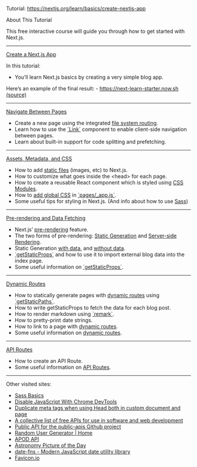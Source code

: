 Tutorial: https://nextjs.org/learn/basics/create-nextjs-app

About This Tutorial

This free interactive course will guide you through how to get started with Next.js.

---

[Create a Next.js App](https://nextjs.org/learn/basics/create-nextjs-app)

In this tutorial:

- You’ll learn Next.js basics by creating a very simple blog app.

Here’s an example of the final result: - https://next-learn-starter.now.sh [(source)](https://github.com/vercel/next-learn-starter/tree/master/demo)

---

[Navigate Between Pages](https://nextjs.org/learn/basics/navigate-between-pages)

- Create a new page using the integrated [file system routing](https://nextjs.org/docs/routing/introduction).
- Learn how to use the [\`Link\`](https://nextjs.org/docs/api-reference/next/link) component to enable client-side navigation between pages.
- Learn about built-in support for code splitting and prefetching.

---

[Assets, Metadata, and CSS](https://nextjs.org/learn/basics/assets-metadata-css)

- How to add [static files](https://nextjs.org/docs/basic-features/static-file-serving) (images, etc) to Next.js.
- How to customize what goes inside the \<head\> for each page.
- How to create a reusable React component which is styled using [CSS Modules](https://nextjs.org/docs/basic-features/built-in-css-support#adding-component-level-css).
- How to [add global CSS](https://nextjs.org/docs/basic-features/built-in-css-support#adding-a-global-stylesheet) in [\`pages/\_app.js\`](https://nextjs.org/docs/advanced-features/custom-app).
- Some useful tips for styling in Next.js. (And info about how to use [Sass](https://sass-lang.com/guide))

---

[Pre-rendering and Data Fetching](https://nextjs.org/learn/basics/data-fetching)

- Next.js’ [pre-rendering](https://nextjs.org/docs/basic-features/pages#pre-rendering) feature.
- The two forms of pre-rendering: [Static Generation](https://nextjs.org/docs/basic-features/pages#static-generation-recommended) and [Server-side Rendering](https://nextjs.org/docs/basic-features/pages#server-side-rendering).
- Static Generation [with data](https://nextjs.org/docs/basic-features/pages#static-generation-with-data), and [without data](https://nextjs.org/docs/basic-features/pages#static-generation-without-data).
- [\`getStaticProps\`](https://nextjs.org/docs/basic-features/data-fetching#getstaticprops-static-generation) and how to use it to import external blog data into the index page.
- Some useful information on [\`getStaticProps\`](https://nextjs.org/docs/basic-features/data-fetching#getstaticprops-static-generation).

---

[Dynamic Routes](https://nextjs.org/learn/basics/dynamic-routes)

- How to statically generate pages with [dynamic routes](https://nextjs.org/docs/routing/dynamic-routes) using [\`getStaticPaths\`](https://nextjs.org/docs/basic-features/data-fetching#getstaticpaths-static-generation).
- How to write getStaticProps to fetch the data for each blog post.
- How to render markdown using [\`remark\`](https://github.com/remarkjs/remark).
- How to pretty-print date strings.
- How to link to a page with [dynamic routes](https://nextjs.org/docs/routing/dynamic-routes).
- Some useful information on [dynamic routes](https://nextjs.org/docs/routing/dynamic-routes).

---

[API Routes](https://nextjs.org/learn/basics/api-routes)

- How to create an API Route.
- Some useful information on [API Routes](https://nextjs.org/docs/api-routes/introduction).

---

Other visited sites:

- [Sass Basics](https://sass-lang.com/guide)
- [Disable JavaScript With Chrome DevTools](https://developers.google.com/web/tools/chrome-devtools/javascript/disable)
- [Duplicate meta tags when using Head both in custom document and page](https://github.com/vercel/next.js/issues/9794)
- [A collective list of free APIs for use in software and web development](https://github.com/public-apis/public-apis)
- [Public API for the public-apis Github project](https://github.com/davemachado/public-api)
- [Random User Generator | Home](https://randomuser.me/)
- [APOD API](https://apodapi.herokuapp.com/)
- [Astronomy Picture of the Day](https://apod.nasa.gov/apod/ap210124.html)
- [date-fns - Modern JavaScript date utility library](https://date-fns.org/)
- [Favicon.io](https://favicon.io/favicon-converter/)
